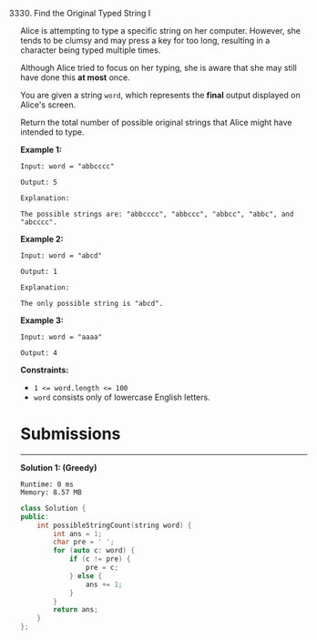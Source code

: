 3330. Find the Original Typed String I

Alice is attempting to type a specific string on her computer. However, she tends to be clumsy and may press a key for too long, resulting in a character being typed multiple times.

Although Alice tried to focus on her typing, she is aware that she may still have done this **at most** once.

You are given a string `word`, which represents the **final** output displayed on Alice's screen.

Return the total number of possible original strings that Alice might have intended to type.

 

**Example 1:**
```
Input: word = "abbcccc"

Output: 5

Explanation:

The possible strings are: "abbcccc", "abbccc", "abbcc", "abbc", and "abcccc".
```

**Example 2:**
```
Input: word = "abcd"

Output: 1

Explanation:

The only possible string is "abcd".
```

**Example 3:**
```
Input: word = "aaaa"

Output: 4
```
 

**Constraints:**

* `1 <= word.length <= 100`
* `word` consists only of lowercase English letters.

# Submissions
---
**Solution 1: (Greedy)**
```
Runtime: 0 ms
Memory: 8.57 MB
```
```c++
class Solution {
public:
    int possibleStringCount(string word) {
        int ans = 1;
        char pre = ' ';
        for (auto c: word) {
            if (c != pre) {
                pre = c;
            } else {
                ans += 1;
            }
        }
        return ans;
    }
};
```
